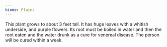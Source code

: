 ```yaml
---
biome: Plains
---
```

This plant grows to about 3 feet tall. It has huge leaves with a whitish underside, and purple flowers. Its root must be boiled in water and then the root eaten and the water drunk as a cure for venereal disease. The person will be cured within a week. 


